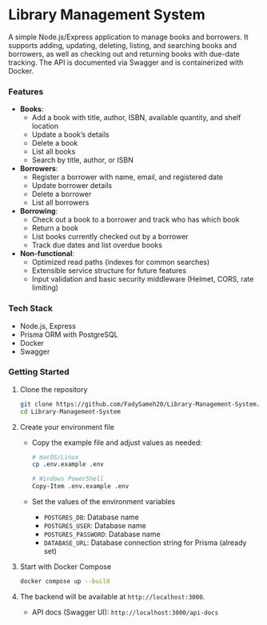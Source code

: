 # Library Management System

A simple Node.js/Express application to manage books and borrowers. It supports adding, updating, deleting, listing, and searching books and borrowers, as well as checking out and returning books with due-date tracking. The API is documented via Swagger and is containerized with Docker.

### Features
- **Books**:
  - Add a book with title, author, ISBN, available quantity, and shelf location
  - Update a book’s details
  - Delete a book
  - List all books
  - Search by title, author, or ISBN
- **Borrowers**:
  - Register a borrower with name, email, and registered date
  - Update borrower details
  - Delete a borrower
  - List all borrowers
- **Borrowing**:
  - Check out a book to a borrower and track who has which book
  - Return a book
  - List books currently checked out by a borrower
  - Track due dates and list overdue books
- **Non-functional**:
  - Optimized read paths (indexes for common searches)
  - Extensible service structure for future features
  - Input validation and basic security middleware (Helmet, CORS, rate limiting)

### Tech Stack
- Node.js, Express
- Prisma ORM with PostgreSQL
- Docker
- Swagger

### Getting Started

1) Clone the repository
    ```bash
    git clone https://github.com/FadySameh20/Library-Management-System.git
    cd Library-Management-System
    ```

2) Create your environment file
    - Copy the example file and adjust values as needed:
        ```bash
        # macOS/Linux
        cp .env.example .env

        # Windows PowerShell
        Copy-Item .env.example .env
        ```

    - Set the values of the environment variables
        - `POSTGRES_DB`: Database name
        - `POSTGRES_USER`: Database name
        - `POSTGRES_PASSWORD`: Database name
        - `DATABASE_URL`: Database connection string for Prisma (already set)

3) Start with Docker Compose
    ```bash
    docker compose up --build
    ```

4) The backend will be available at `http://localhost:3000`.
    - API docs (Swagger UI): `http://localhost:3000/api-docs`
